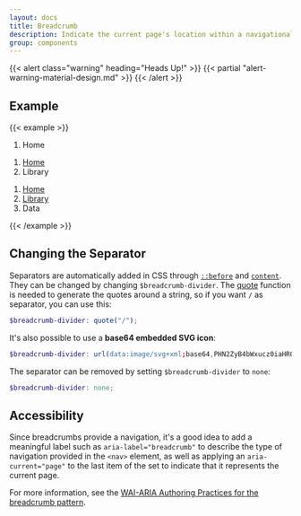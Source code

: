 ```yaml
---
layout: docs
title: Breadcrumb
description: Indicate the current page's location within a navigational hierarchy that automatically adds separators via CSS.
group: components
---
```


{{< alert class="warning" heading="Heads Up!" >}}
{{< partial "alert-warning-material-design.md" >}}
{{< /alert >}}

## Example

{{< example >}}
<nav aria-label="breadcrumb">
  <ol class="breadcrumb">
    <li class="breadcrumb-item breadcrumb-item-home active" aria-current="page">Home</li>
  </ol>
</nav>

<nav aria-label="breadcrumb">
  <ol class="breadcrumb">
    <li class="breadcrumb-item breadcrumb-item-home"><a href="#">Home</a></li>
    <li class="breadcrumb-item active" aria-current="page">Library</li>
  </ol>
</nav>

<nav aria-label="breadcrumb">
  <ol class="breadcrumb">
    <li class="breadcrumb-item breadcrumb-item-home"><a href="#">Home</a></li>
    <li class="breadcrumb-item"><a href="#">Library</a></li>
    <li class="breadcrumb-item active" aria-current="page">Data</li>
  </ol>
</nav>
{{< /example >}}

## Changing the Separator

Separators are automatically added in CSS through [`::before`](https://developer.mozilla.org/en-US/docs/Web/CSS/::before) and [`content`](https://developer.mozilla.org/en-US/docs/Web/CSS/content). They can be changed by changing `$breadcrumb-divider`. The [quote](https://sass-lang.com/documentation/modules/string#quote) function is needed to generate the quotes around a string, so if you want `/` as separator, you can use this:

```scss
$breadcrumb-divider: quote("/");
```

It's also possible to use a **base64 embedded SVG icon**:

```scss
$breadcrumb-divider: url(data:image/svg+xml;base64,PHN2ZyB4bWxucz0iaHR0cDovL3d3dy53My5vcmcvMjAwMC9zdmciIHdpZHRoPSI4IiBoZWlnaHQ9IjgiPjxwYXRoIGQ9Ik0yLjUgMEwxIDEuNSAzLjUgNCAxIDYuNSAyLjUgOGw0LTQtNC00eiIgZmlsbD0iY3VycmVudENvbG9yIi8+PC9zdmc+);
```

The separator can be removed by setting `$breadcrumb-divider` to `none`:

```scss
$breadcrumb-divider: none;
```

## Accessibility

Since breadcrumbs provide a navigation, it's a good idea to add a meaningful label such as `aria-label="breadcrumb"` to describe the type of navigation provided in the `<nav>` element, as well as applying an `aria-current="page"` to the last item of the set to indicate that it represents the current page.

For more information, see the [WAI-ARIA Authoring Practices for the breadcrumb pattern](https://www.w3.org/WAI/ARIA/apg/patterns/breadcrumb/).
